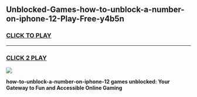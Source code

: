 
## Unblocked-Games-how-to-unblock-a-number-on-iphone-12-Play-Free-y4b5n
<h3>
<a href="https://premium76.site?title=how-to-unblock-a-number-on-iphone-12&ref=21A">CLICK TO PLAY</a></h3>
<hr>

<h3>
<a href="https://premium76.site?title=how-to-unblock-a-number-on-iphone-12&ref=21A">CLICK 2 PLAY</a>
  
</h3>

<a href="https://premium76.site?title=how-to-unblock-a-number-on-iphone-12&ref=21A"><img src="https://clearcache.store/games.png"></a>


**how-to-unblock-a-number-on-iphone-12 games unblocked: Your Gateway to Fun and Accessible Online Gaming**
